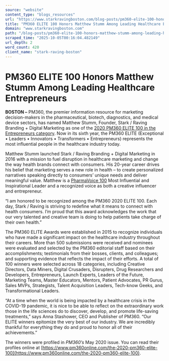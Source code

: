 ```yaml
---
source: "website"
content_type: "blogs_resources"
url: "https://www.starkravingboston.com/blog-posts/pm360-elite-100-honors-matthew-stumm-among-leading-healthcare-entrepreneurs"
title: "PM360 ELITE 100 Honors Matthew Stumm Among Leading Healthcare Entrepreneurs"
domain: "www.starkravingboston.com"
path: "/blog-posts/pm360-elite-100-honors-matthew-stumm-among-leading-healthcare-entrepreneurs"
scraped_time: "2025-10-05T00:16:04.482149"
url_depth: 2
word_count: 420
client_name: "stark-raving-boston"
---
```


# PM360 ELITE 100 Honors Matthew Stumm Among Leading Healthcare Entrepreneurs

**BOSTON –** PM360, the premier information resource for marketing decision-makers in the pharmaceutical, biotech, diagnostics, and medical device sectors, has named Matthew Stumm, Founder, Stark / Raving Branding + Digital Marketing as one of the [2020 PM360 ELITE 100 in the Entrepreneurs category](https://www.pm360online.com/elite-2020-entrepreneur-matthew-stumm-of-stark-raving-branding-digital-marketing/). Now in its sixth year, the PM360 ELITE (Exceptional • Leaders • Innovators • Transformers • Entrepreneurs) represents the most influential people in the healthcare industry today.

Matthew Stumm launched Stark / Raving Branding + Digital Marketing in 2016 with a mission to fuel disruption in healthcare marketing and change the way health brands connect with consumers. His 20-year career drives his belief that marketing serves a new role in health – to create personalized narratives speaking directly to consumers’ unique needs and deliver meaningful value. Matthew is a [PharmaVoice 100](https://www.pharmavoice.com/news/pharmavoice-100-whos-on-the-list-by-section/613550/) Most Influential and Inspirational Leader and a recognized voice as both a creative influencer and entrepreneur.

“I am honored to be recognized among the PM360 2020 ELITE 100. Each day, Stark / Raving is striving to redefine what it means to connect with health consumers. I’m proud that this award acknowledges the work that our very talented and creative team is doing to help patients take charge of their own health.”

The PM360 ELITE Awards were established in 2015 to recognize individuals who have made a significant impact on the healthcare industry throughout their careers. More than 500 submissions were received and nominees were evaluated and selected by the PM360 editorial staff based on their accomplishments; testimonials from their bosses, clients, and colleagues; and supporting evidence that reflects the impact of their efforts. A total of 100 winners were selected across 18 categories, including Creative Directors, Data Miners, Digital Crusaders, Disrupters, Drug Researchers and Developers, Entrepreneurs, Launch Experts, Leaders of the Future, Marketing Teams, Master Educators, Mentors, Patient Advocates, PR Gurus, Sales MVPs, Strategists, Talent Acquisition Leaders, Tech-know Geeks, and Transformational Leaders.

“At a time when the world is being impacted by a healthcare crisis in the COVID-19 pandemic, it is nice to be able to reflect on the extraordinary work those in the life sciences do to discover, develop, and promote life-saving treatments,” says Anna Stashower, CEO and Publisher of PM360. “Our ELITE winners epitomize the very best of our industry. We are incredibly thankful for everything they do and proud to honor all of their achievements.”

The winners were profiled in _PM360’s_ May 2020 issue. You can read their profiles online at [https://www.pm360online.com/the-2020-pm360-elite-100](https://www.pm360online.com/the-2020-pm360-elite-100).